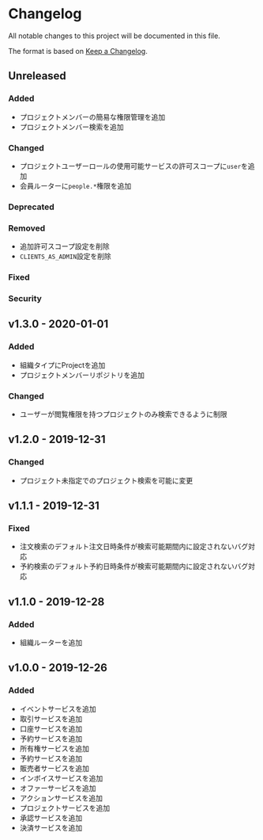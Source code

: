 # Changelog

All notable changes to this project will be documented in this file.

The format is based on [Keep a Changelog](http://keepachangelog.com/).

## Unreleased

### Added

- プロジェクトメンバーの簡易な権限管理を追加
- プロジェクトメンバー検索を追加

### Changed

- プロジェクトユーザーロールの使用可能サービスの許可スコープに`user`を追加
- 会員ルーターに`people.*`権限を追加

### Deprecated

### Removed

- 追加許可スコープ設定を削除
- `CLIENTS_AS_ADMIN`設定を削除

### Fixed

### Security

## v1.3.0 - 2020-01-01

### Added

- 組織タイプにProjectを追加
- プロジェクトメンバーリポジトリを追加

### Changed

- ユーザーが閲覧権限を持つプロジェクトのみ検索できるように制限

## v1.2.0 - 2019-12-31

### Changed

- プロジェクト未指定でのプロジェクト検索を可能に変更

## v1.1.1 - 2019-12-31

### Fixed

- 注文検索のデフォルト注文日時条件が検索可能期間内に設定されないバグ対応
- 予約検索のデフォルト予約日時条件が検索可能期間内に設定されないバグ対応

## v1.1.0 - 2019-12-28

### Added

- 組織ルーターを追加

## v1.0.0 - 2019-12-26

### Added

- イベントサービスを追加
- 取引サービスを追加
- 口座サービスを追加
- 予約サービスを追加
- 所有権サービスを追加
- 予約サービスを追加
- 販売者サービスを追加
- インボイスサービスを追加
- オファーサービスを追加
- アクションサービスを追加
- プロジェクトサービスを追加
- 承認サービスを追加
- 決済サービスを追加
